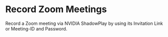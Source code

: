 # Record Zoom Meetings
Record a Zoom meeting via NVIDIA ShadowPlay by using its Invitation Link or Meeting-ID and Password.
